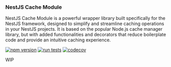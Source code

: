 ### NestJS Cache Module
NestJS Cache Module is a powerful wrapper library built specifically for the NestJS framework, designed to simplify and streamline caching operations in your NestJS projects. It is based on the popular Node.js cache manager library, but with added functionalities and decorators that reduce boilerplate code and provide an intuitive caching experience.

[![npm version](https://img.shields.io/npm/v/@anhdiepmmk/nestjs-cache-module.svg)](https://www.npmjs.com/package/@anhdiepmmk/nestjs-cache-module)
[![run tests](https://github.com/anhdiepmmk/nestjs-cache-module/workflows/Run%20tests/badge.svg)](https://github.com/anhdiepmmk/nestjs-cache-modle/actions)
[![codecov](https://codecov.io/gh/anhdiepmmk/nestjs-cache-module/branch/master/graph/badge.svg)](https://codecov.io/gh/anhdiepmmk/nestjs-cache-module)

WIP
